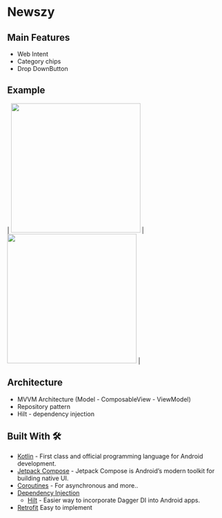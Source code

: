 # Newszy 

   ## Main Features
   - Web Intent
   - Category chips
   - Drop DownButton

## Example
| <img src="[app/src/main/res/drawable/bottombar.png](https://github.com/Bhargav200004/Newszy/blob/master/Screenshot_20240107_012203.png)" width="300"/>   | <img src="[app/src/main/res/drawable/rangeslider.png](https://github.com/Bhargav200004/Newszy/blob/master/Screenshot_20240107_012232.png)" width="300"/>  |

 ## Architecture 
  - MVVM Architecture (Model - ComposableView - ViewModel)
  - Repository pattern
  - Hilt - dependency injection

## Built With 🛠
- [Kotlin](https://kotlinlang.org/) - First class and official programming language for Android development.
- [Jetpack Compose](https://developer.android.com/jetpack/compose) - Jetpack Compose is Android’s modern toolkit for building native UI.
- [Coroutines](https://kotlinlang.org/docs/reference/coroutines-overview.html) - For asynchronous and more..
- [Dependency Injection](https://developer.android.com/training/dependency-injection)
  - [Hilt](https://dagger.dev/hilt) - Easier way to incorporate Dagger DI into Android apps.
- [Retrofit](https://square.github.io/retrofit/) Easy to implement
 
